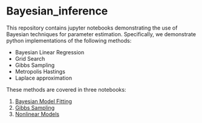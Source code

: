 # Bayesian_inference

This repository contains jupyter notebooks demonstrating the use of Bayesian techniques for parameter estimation. 
Specifically, we demonstrate python implementations of the following methods: 
* Bayesian Linear Regression
* Grid Search 
* Gibbs Sampling 
* Metropolis Hastings 
* Laplace approximation

These methods are covered in three notebooks: 
1. [Bayesian Model Fitting](https://nbviewer.jupyter.org/github/PavanChaggar/Bayesian_inference/blob/master/python_tutorials/Bayesian_Model_Fitting.ipynb)
2. [Gibbs Sampling](https://nbviewer.jupyter.org/github/PavanChaggar/Bayesian_inference/blob/master/python_tutorials/Gibbs_Sampling.ipynb)
3. [Nonlinear Models](https://nbviewer.jupyter.org/github/PavanChaggar/Bayesian_inference/blob/master/python_tutorials/Nonlinear_models.ipynb)

